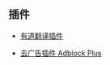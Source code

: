 


## 插件

* [有道翻译插件](https://addons.mozilla.org/en-US/firefox/addon/youdao-dictionary/)

* [去广告插件 Adblock Plus](https://addons.mozilla.org/zh-CN/firefox/addon/adblock-plus/)